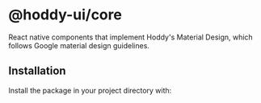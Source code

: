 # @hoddy-ui/core

React native components that implement Hoddy's Material Design, which follows Google material design guidelines.

## Installation

Install the package in your project directory with:
